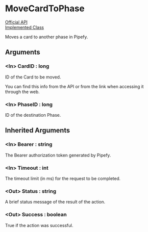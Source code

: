 # MoveCardToPhase

[Official API](https://api-docs.pipefy.com/reference/mutations/moveCardToPhase/)  
[Implemented Class](../Capgemini.Pipefy/Card/MoveCardToPhase.cs)

Moves a card to another phase in Pipefy.

## Arguments

### &lt;In&gt; CardID : long

ID of the Card to be moved.

You can find this info from the API or from the link when accessing it through the web.

### &lt;In&gt; PhaseID : long

ID of the destination Phase.

## Inherited Arguments

### &lt;In&gt; Bearer : string

The Bearer authorization token generated by Pipefy.

### &lt;In&gt; Timeout : int

The timeout limit (in ms) for the request to be completed.

### &lt;Out&gt; Status : string

A brief status message of the result of the action.

### &lt;Out&gt; Success : boolean

True if the action was successful.